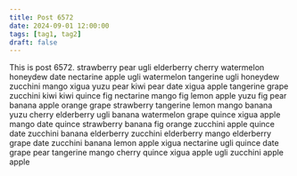 ```yaml
---
title: Post 6572
date: 2024-09-01 12:00:00
tags: [tag1, tag2]
draft: false
---
```

This is post 6572.
strawberry
pear
ugli
elderberry
cherry
watermelon
honeydew
date
nectarine
apple
ugli
watermelon
tangerine
ugli
honeydew
zucchini
mango
xigua
yuzu
pear
kiwi
pear
date
xigua
apple
tangerine
grape
zucchini
kiwi
kiwi
quince
fig
nectarine
mango
fig
lemon
apple
yuzu
fig
pear
banana
apple
orange
grape
strawberry
tangerine
lemon
mango
banana
yuzu
cherry
elderberry
ugli
banana
watermelon
grape
quince
xigua
apple
mango
date
quince
strawberry
banana
fig
orange
zucchini
apple
quince
date
zucchini
banana
elderberry
zucchini
elderberry
mango
elderberry
grape
date
zucchini
banana
lemon
apple
xigua
nectarine
ugli
quince
date
grape
pear
tangerine
mango
cherry
quince
xigua
apple
ugli
zucchini
apple
apple
